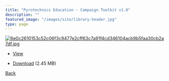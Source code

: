 ```yaml
---
title: "Pyrotechnics Education - Campaign Toolkit v1.0"
description: ""
featured_image: "/images/site/library-header.jpg"
type: page
---
```


<a href="https://drive.google.com/uc?export=view&id=1xMgA-dPg7q9qrp_bmmqknVmfVNyavKvm" target="_blank">![6e0c2610153c52c06f3c9477e2cff63c7a91f4cd346104acb9b5faa30cb2a7df.jpg](https://drive.google.com/uc?export=view&id=1ERN4Lf3ByCjtjMctnBxdU9i0htoWBKSO)</a>
* <a href="https://drive.google.com/uc?export=view&id=1xMgA-dPg7q9qrp_bmmqknVmfVNyavKvm" target="_blank">View</a>

* [Download](https://drive.google.com/uc?export=download&id=1xMgA-dPg7q9qrp_bmmqknVmfVNyavKvm) (2.45 MB)

[Back](/library/)
